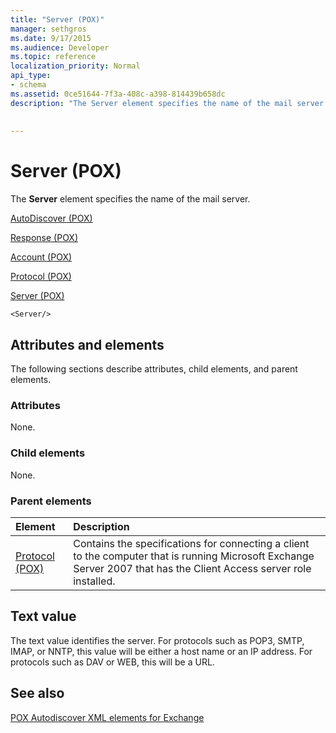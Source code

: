 ```yaml
---
title: "Server (POX)"
manager: sethgros
ms.date: 9/17/2015
ms.audience: Developer
ms.topic: reference
localization_priority: Normal
api_type:
- schema
ms.assetid: 0ce51644-7f3a-408c-a398-814439b658dc
description: "The Server element specifies the name of the mail server."
 
 
---
```


# Server (POX)

The **Server** element specifies the name of the mail server. 
  
[AutoDiscover (POX)](autodiscover-pox.md)
  
[Response (POX)](response-pox.md)
  
[Account (POX)](account-pox.md)
  
[Protocol (POX)](protocol-pox.md)
  
[Server (POX)](server-pox.md)
  
```
<Server/>
```

## Attributes and elements

The following sections describe attributes, child elements, and parent elements.
  
### Attributes

None.
  
### Child elements

None.
  
### Parent elements

|**Element**|**Description**|
|:-----|:-----|
|[Protocol (POX)](protocol-pox.md) <br/> |Contains the specifications for connecting a client to the computer that is running Microsoft Exchange Server 2007 that has the Client Access server role installed.  <br/> |
   
## Text value

The text value identifies the server. For protocols such as POP3, SMTP, IMAP, or NNTP, this value will be either a host name or an IP address. For protocols such as DAV or WEB, this will be a URL.
  
## See also



[POX Autodiscover XML elements for Exchange](pox-autodiscover-xml-elements-for-exchange.md)

